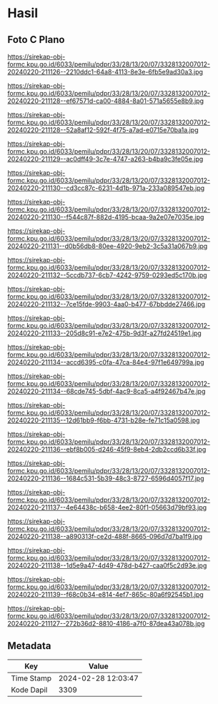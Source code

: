 # Hasil

## Foto C Plano

https://sirekap-obj-formc.kpu.go.id/6033/pemilu/pdpr/33/28/13/20/07/3328132007012-20240220-211126--2210ddc1-64a8-4113-8e3e-6fb5e9ad30a3.jpg

https://sirekap-obj-formc.kpu.go.id/6033/pemilu/pdpr/33/28/13/20/07/3328132007012-20240220-211128--ef67571d-ca00-4884-8a01-571a5655e8b9.jpg

https://sirekap-obj-formc.kpu.go.id/6033/pemilu/pdpr/33/28/13/20/07/3328132007012-20240220-211128--52a8af12-592f-4f75-a7ad-e0715e70ba1a.jpg

https://sirekap-obj-formc.kpu.go.id/6033/pemilu/pdpr/33/28/13/20/07/3328132007012-20240220-211129--ac0dff49-3c7e-4747-a263-b4ba9c3fe05e.jpg

https://sirekap-obj-formc.kpu.go.id/6033/pemilu/pdpr/33/28/13/20/07/3328132007012-20240220-211130--cd3cc87c-6231-4d1b-971a-233a089547eb.jpg

https://sirekap-obj-formc.kpu.go.id/6033/pemilu/pdpr/33/28/13/20/07/3328132007012-20240220-211130--f544c87f-882d-4195-bcaa-9a2e07e7035e.jpg

https://sirekap-obj-formc.kpu.go.id/6033/pemilu/pdpr/33/28/13/20/07/3328132007012-20240220-211131--d0b56db8-80ee-4920-9eb2-3c5a31a067b9.jpg

https://sirekap-obj-formc.kpu.go.id/6033/pemilu/pdpr/33/28/13/20/07/3328132007012-20240220-211132--5ccdb737-6cb7-4242-9759-0293ed5c170b.jpg

https://sirekap-obj-formc.kpu.go.id/6033/pemilu/pdpr/33/28/13/20/07/3328132007012-20240220-211132--7ce15fde-9903-4aa0-b477-67bbdde27466.jpg

https://sirekap-obj-formc.kpu.go.id/6033/pemilu/pdpr/33/28/13/20/07/3328132007012-20240220-211133--205d8c91-e7e2-475b-9d3f-a27fd24519e1.jpg

https://sirekap-obj-formc.kpu.go.id/6033/pemilu/pdpr/33/28/13/20/07/3328132007012-20240220-211134--accd6395-c0fa-47ca-84e4-97f1e649799a.jpg

https://sirekap-obj-formc.kpu.go.id/6033/pemilu/pdpr/33/28/13/20/07/3328132007012-20240220-211134--68cde745-5dbf-4ac9-8ca5-a4f92467b47e.jpg

https://sirekap-obj-formc.kpu.go.id/6033/pemilu/pdpr/33/28/13/20/07/3328132007012-20240220-211135--12d61bb9-f6bb-4731-b28e-fe71c15a0598.jpg

https://sirekap-obj-formc.kpu.go.id/6033/pemilu/pdpr/33/28/13/20/07/3328132007012-20240220-211136--ebf8b005-d246-45f9-8eb4-2db2ccd6b33f.jpg

https://sirekap-obj-formc.kpu.go.id/6033/pemilu/pdpr/33/28/13/20/07/3328132007012-20240220-211136--1684c531-5b39-48c3-8727-6596d4057f17.jpg

https://sirekap-obj-formc.kpu.go.id/6033/pemilu/pdpr/33/28/13/20/07/3328132007012-20240220-211137--4e64438c-b658-4ee2-80f1-05663d79bf93.jpg

https://sirekap-obj-formc.kpu.go.id/6033/pemilu/pdpr/33/28/13/20/07/3328132007012-20240220-211138--a890313f-ce2d-488f-8665-096d7d7ba1f9.jpg

https://sirekap-obj-formc.kpu.go.id/6033/pemilu/pdpr/33/28/13/20/07/3328132007012-20240220-211138--1d5e9a47-4d49-478d-b427-caa0f5c2d93e.jpg

https://sirekap-obj-formc.kpu.go.id/6033/pemilu/pdpr/33/28/13/20/07/3328132007012-20240220-211139--f68c0b34-e814-4ef7-865c-80a6f92545b1.jpg

https://sirekap-obj-formc.kpu.go.id/6033/pemilu/pdpr/33/28/13/20/07/3328132007012-20240220-211127--272b36d2-8810-4186-a7f0-87dea43a078b.jpg


## Metadata

| Key        | Value               |
| ---------- | ------------------- |
| Time Stamp | 2024-02-28 12:03:47 |
| Kode Dapil | 3309                |



